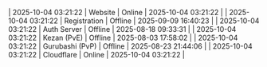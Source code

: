 | 2025-10-04 03:21:22 | Website | Online | 2025-10-04 03:21:22 |
| 2025-10-04 03:21:22 | Registration | Offline | 2025-09-09 16:40:23 |
| 2025-10-04 03:21:22 | Auth Server | Offline | 2025-08-18 09:33:31 |
| 2025-10-04 03:21:22 | Kezan (PvE) | Offline | 2025-08-03 17:58:02 |
| 2025-10-04 03:21:22 | Gurubashi (PvP) | Offline | 2025-08-23 21:44:06 |
| 2025-10-04 03:21:22 | Cloudflare | Online | 2025-10-04 03:21:22 |

